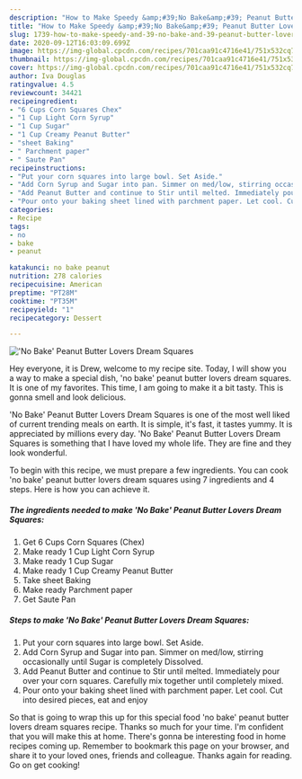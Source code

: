 ```yaml
---
description: "How to Make Speedy &amp;#39;No Bake&amp;#39; Peanut Butter Lovers Dream Squares"
title: "How to Make Speedy &amp;#39;No Bake&amp;#39; Peanut Butter Lovers Dream Squares"
slug: 1739-how-to-make-speedy-and-39-no-bake-and-39-peanut-butter-lovers-dream-squares
date: 2020-09-12T16:03:09.699Z
image: https://img-global.cpcdn.com/recipes/701caa91c4716e41/751x532cq70/no-bake-peanut-butter-lovers-dream-squares-recipe-main-photo.jpg
thumbnail: https://img-global.cpcdn.com/recipes/701caa91c4716e41/751x532cq70/no-bake-peanut-butter-lovers-dream-squares-recipe-main-photo.jpg
cover: https://img-global.cpcdn.com/recipes/701caa91c4716e41/751x532cq70/no-bake-peanut-butter-lovers-dream-squares-recipe-main-photo.jpg
author: Iva Douglas
ratingvalue: 4.5
reviewcount: 34421
recipeingredient:
- "6 Cups Corn Squares Chex"
- "1 Cup Light Corn Syrup"
- "1 Cup Sugar"
- "1 Cup Creamy Peanut Butter"
- "sheet Baking"
- " Parchment paper"
- " Saute Pan"
recipeinstructions:
- "Put your corn squares into large bowl. Set Aside."
- "Add Corn Syrup and Sugar into pan. Simmer on med/low, stirring occasionally until Sugar is completely Dissolved."
- "Add Peanut Butter and continue to Stir until melted. Immediately pour over your corn squares. Carefully mix together until completely mixed."
- "Pour onto your baking sheet lined with parchment paper. Let cool. Cut into desired pieces, eat and enjoy"
categories:
- Recipe
tags:
- no
- bake
- peanut

katakunci: no bake peanut 
nutrition: 278 calories
recipecuisine: American
preptime: "PT28M"
cooktime: "PT35M"
recipeyield: "1"
recipecategory: Dessert

---
```



![&#39;No Bake&#39; Peanut Butter Lovers Dream Squares](https://img-global.cpcdn.com/recipes/701caa91c4716e41/751x532cq70/no-bake-peanut-butter-lovers-dream-squares-recipe-main-photo.jpg)

Hey everyone, it is Drew, welcome to my recipe site. Today, I will show you a way to make a special dish, &#39;no bake&#39; peanut butter lovers dream squares. It is one of my favorites. This time, I am going to make it a bit tasty. This is gonna smell and look delicious.

&#39;No Bake&#39; Peanut Butter Lovers Dream Squares is one of the most well liked of current trending meals on earth. It is simple, it's fast, it tastes yummy. It is appreciated by millions every day. &#39;No Bake&#39; Peanut Butter Lovers Dream Squares is something that I have loved my whole life. They are fine and they look wonderful.




To begin with this recipe, we must prepare a few ingredients. You can cook &#39;no bake&#39; peanut butter lovers dream squares using 7 ingredients and 4 steps. Here is how you can achieve it.

<!--inarticleads1-->

##### The ingredients needed to make &#39;No Bake&#39; Peanut Butter Lovers Dream Squares:

1. Get 6 Cups Corn Squares (Chex)
1. Make ready 1 Cup Light Corn Syrup
1. Make ready 1 Cup Sugar
1. Make ready 1 Cup Creamy Peanut Butter
1. Take sheet Baking
1. Make ready  Parchment paper
1. Get  Saute Pan




<!--inarticleads2-->

##### Steps to make &#39;No Bake&#39; Peanut Butter Lovers Dream Squares:

1. Put your corn squares into large bowl. Set Aside.
1. Add Corn Syrup and Sugar into pan. Simmer on med/low, stirring occasionally until Sugar is completely Dissolved.
1. Add Peanut Butter and continue to Stir until melted. Immediately pour over your corn squares. Carefully mix together until completely mixed.
1. Pour onto your baking sheet lined with parchment paper. Let cool. Cut into desired pieces, eat and enjoy




So that is going to wrap this up for this special food &#39;no bake&#39; peanut butter lovers dream squares recipe. Thanks so much for your time. I'm confident that you will make this at home. There's gonna be interesting food in home recipes coming up. Remember to bookmark this page on your browser, and share it to your loved ones, friends and colleague. Thanks again for reading. Go on get cooking!

